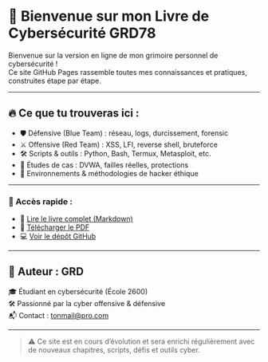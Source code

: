 # 📘 Bienvenue sur mon Livre de Cybersécurité GRD78

Bienvenue sur la version en ligne de mon grimoire personnel de cybersécurité !  
Ce site GitHub Pages rassemble toutes mes connaissances et pratiques, construites étape par étape.

---

## 🔥 Ce que tu trouveras ici :

- 🛡️ Défensive (Blue Team) : réseau, logs, durcissement, forensic
- ⚔️ Offensive (Red Team) : XSS, LFI, reverse shell, bruteforce
- 🛠️ Scripts & outils : Python, Bash, Termux, Metasploit, etc.
- 📂 Études de cas : DVWA, failles réelles, protections
- 🧩 Environnements & méthodologies de hacker éthique

---

### 🔗 Accès rapide :

- 📖 [Lire le livre complet (Markdown)](./Livre_Cybersecurite.md)
- 📄 [Télécharger le PDF](./pdf/Livre_Cybersecurite.pdf)
- 💻 [Voir le dépôt GitHub](https://github.com/GRD78/cyberbook-grd)

---

## 🧠 Auteur : GRD

🎓 Étudiant en cybersécurité (École 2600)  
🛠️ Passionné par la cyber offensive & défensive  
📬 Contact : [tonmail@pro.com](mamadou.konate@ecole2600.com)

---

> ⚠️ Ce site est en cours d’évolution et sera enrichi régulièrement avec de nouveaux chapitres, scripts, défis et outils cyber.
